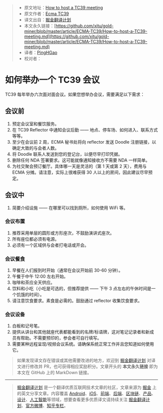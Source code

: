 > * 原文地址：[How to host a TC39 meeting](https://github.com/tc39/how-we-work/blob/master/host.md)
> * 原文作者：[Ecma TC39](https://github.com/tc39/how-we-work)
> * 译文出自：[掘金翻译计划](https://github.com/xitu/gold-miner)
> * 本文永久链接：[https://github.com/xitu/gold-miner/blob/master/article/ECMA-TC39/How-to-host-a-TC39-meeting.md](https://github.com/xitu/gold-miner/blob/master/article/ECMA-TC39/How-to-host-a-TC39-meeting.md)
> * 译者：[PingHGao](https://github.com/PingHGao)
> * 校对者：
# 如何举办一个 TC39 会议

TC39 每年举办六次面对面会议。如果您想举办会议，需要满足以下需求：

## 会议前
1. 预定会议室和餐饮服务。
1. 在 TC39 Reflector 中通知会议后勤 —— 地点、停车场、如何进入、联系方式等等。
1. 至少在会议前 2 周，ECMA 秘书处将向 reflector 发送 Doodle 注册链接，以确定大致的与会者人数。
1. 将 Doodle 联系人发送到您的登记台，以便尽早打印凭据。
1. 删除任何 NDA 签署要求。这可能就像通知接收方不需要 NDA 一样简单。
1. 为社交聚会预订餐厅。具体哪一天是灵活的（第 1 天或第 2 天），费用与 ECMA 分摊。请注意，实际上很难获得 30 人以上的房间，因此建议尽早预定。

## 会议中
1. 简要介绍设施 —— 在哪里可以找到厕所，如何使用 WiFi 等。

### 会议布置
1. 推荐采用单层的圆形或方形座次，不鼓励演讲式座次。
1. 所有座位都必须有电源。
1. 必须有一个区域供与会者打电话或开会。

### 会议餐食
1. 早餐在人们报到时开始（通常在会议开始前 30-60 分钟）。
1. 午餐于中午 12:00 左右开始。
1. 咖啡和茶应全天供应。
1. 饮料和小吃（小吃是可选的，但推荐提供 —— 下午 3 点左右的午休时间是一个饥饿的时间）。
1. 请注意饮食要求。素食是必需的。鼓励通过 reflector 收集饮食要求。

### 会议设备
1. 白板和记号笔。
1. 提供从讲台和其他就座代表都能看到的名牌/标语牌，这对笔记记录者和新成员有帮助。不需要预印的，参会者可自行填写。
1. 需要某种远程呈现/视频会议系统。请确保系统正常工作并且您知道如何使用它。
> 如果发现译文存在错误或其他需要改进的地方，欢迎到 [掘金翻译计划](https://github.com/xitu/gold-miner) 对译文进行修改并 PR，也可获得相应奖励积分。文章开头的 **本文永久链接** 即为本文在 GitHub 上的 MarkDown 链接。
---
> [掘金翻译计划](https://github.com/xitu/gold-miner) 是一个翻译优质互联网技术文章的社区，文章来源为 [掘金](https://juejin.im) 上的英文分享文章。内容覆盖 [Android](https://github.com/xitu/gold-miner#android)、[iOS](https://github.com/xitu/gold-miner#ios)、[前端](https://github.com/xitu/gold-miner#前端)、[后端](https://github.com/xitu/gold-miner#后端)、[区块链](https://github.com/xitu/gold-miner#区块链)、[产品](https://github.com/xitu/gold-miner#产品)、[设计](https://github.com/xitu/gold-miner#设计)、[人工智能](https://github.com/xitu/gold-miner#人工智能)等领域，想要查看更多优质译文请持续关注 [掘金翻译计划](https://github.com/xitu/gold-miner)、[官方微博](http://weibo.com/juejinfanyi)、[知乎专栏](https://zhuanlan.zhihu.com/juejinfanyi)。
